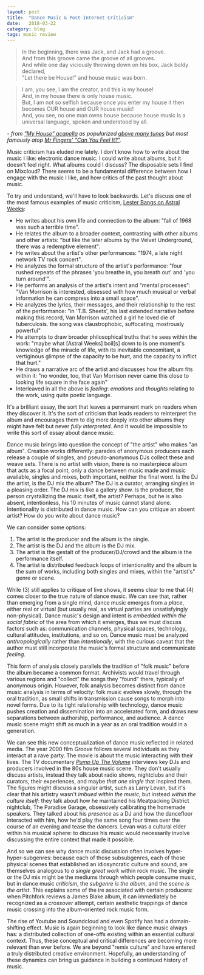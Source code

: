 ```yaml
---
layout: post
title:  "Dance Music & Post-Internet Criticism"
date:   2018-03-22
category: blog
tags: music review
---
```


> In the beginning, there was Jack, and Jack had a groove.  
> And from this groove came the groove of all grooves.  
> And while one day viciously throwing down on his box, Jack boldy declared,  
> "Let there be House!" and house music was born.

> I am, you see, I am the creator, and this is my house!  
> And, in my house there is only house music.  
> But, I am not so selfish because once you enter my house it then becomes OUR house and OUR house music!  
> And, you see, no one man owns house because house music is a universal language, spoken and understood by all.

_\- from ["My House" acapella](https://www.youtube.com/watch?v=YO9KEKnnlKs) as popularized [above many tunes](http://hyperreal.org/raves/spirit/vibe/JacksHouse.html) but most famously atop [Mr Fingers' "Can You Feel It?"](https://www.youtube.com/watch?v=ts8iBs3tpmw)._

Music criticism has eluded me lately. I don't know how to write about the music I like: electronic dance music. I could write about albums, but it doesn't feel right. What albums could I discuss? The disposable sets I find on Mixcloud? There seems to be a fundamental difference between how I engage with the music I like, and how critics of the past thought about music.

To try and understand, we'll have to look backwards. Let's discuss one of the most famous examples of music criticism, [Lester Bangs on Astral Weeks](https://personal.cis.strath.ac.uk/murray.wood/astral.html):

* He writes about his own life and connection to the album: "fall of 1968 was such a terrible time".
* He relates the album to a broader context, contrasting with other albums and other artists: "but like the later albums by the Velvet Underground, there was a redemptive element".
* He writes about the artist's other performances: "1974, a late night network TV rock concert".
* He analyzes the formal structure of the artist's performance: "four rushed repeats of the phrases 'you breathe in, you breath out' and 'you turn around'".
* He performs an analysis of the artist's intent and "mental processes": "Van Morrison is interested, obsessed with how much musical or verbal information he can compress into a small space".
* He analyzes the lyrics, their messages, and their relationship to the rest of the performance: "in 'T.B. Sheets', his last extended narrative before making this record, Van Morrison watched a girl he loved die of tuberculosis. the song was claustrophobic, suffocating, mostrously powerful"
* He attempts to draw broader philosophical truths that he sees within the work: "maybe what [Astral Weeks] boil[s] down to is one moment's knowledge of the miracle of life, with its inevitable concomitant, a vertiginous glimpse of the capacity to be hurt, and the capacity to inflict that hurt."
* He draws a narrative arc of the artist and discusses how the album fits within it: "no wonder, too, that Van Morrison never came this close to looking life square in the face again"
* Interleaved in all the above is _feeling_: _emotions_ and _thoughts_ relating to the work, using quite poetic language.

It's a brilliant essay, the sort that leaves a permanent mark on readers when they discover it. It's the sort of criticism that leads readers to reinterpret the album and encourages them to dig more deeply into other albums they might have felt but never _fully interpreted_. And it would be impossible to write this sort of essay about dance music.

Dance music brings into question the concept of "the artist" who makes "an album". Creation works differently: parades of anonymous producers each release a couple of singles, and pseudo-anonymous DJs collect these and weave sets. There is no artist with vision, there is no masterpiece album that acts as a focal point, only a dance between music made and music available, singles and mixes, both important, neither the final word. Is the DJ the artist, is the DJ mix the album? The DJ is a curator, arranging singles in a pleasing order. The DJ mix is like a gallery show. Is the producer, the person crystallizing the music itself, the artist? Perhaps, but he is also absent, intentionless, his 10 minutes of music cannot stand alone. Intentionality is distributed in dance music. How can you critique an absent artist? How do you write about dance music?

We can consider some options:
1. The artist is the producer and the album is the single.
1. The artist is the DJ and the album is the DJ mix.
1. The artist is the gestalt of the producer/DJ/crowd and the album is the performance itself.
1. The artist is distributed feedback loops of intentionality and the album is the sum of works, including both singles and mixes, within the "artist's" genre or scene.

While (3) still applies to critique of live shows, it seems clear to me that (4) comes closer to the true nature of dance music. We can see that, rather than emerging from a single mind, dance music emerges from a _place_, either real or virtual (but usually real, as virtual parties are unsatisfyingly non-physical). Dance music's design and intent is _embedded within the social fabric_ of the area from which it emerges, thus we must discuss factors such as: communication channels, physical spaces, technology, cultural attitudes, institutions, and so on. Dance music must be analyzed _anthropologically_ rather than _intentionally_, with the curious caveat that the author must still incorporate the music's formal structure and communicate _feeling_.

This form of analysis closely parallels the tradition of "folk music" before the album became a common format. Archivists would travel through various regions and "collect" the songs they "found" there, typically of anonymous origin. However, folk analysis becomes distinct from dance music analysis in terms of velocity: folk music evolves slowly, through the oral tradition, as small shifts in transmission cause songs to morph into novel forms. Due to its tight relationship with technology, dance music pushes creation and dissemination into an accelerated form, and draws new separations between authorship, performance, and audience. A dance music scene might shift as much in a year as an oral tradition would in a generation.

We can see this new conceptualization of dance music reflected in related media. The year 2000 film _Groove_ follows several individuals as they interact at a rave party. The movie is about the music interacting with their lives. The TV documentary [_Pump Up The Volume_](https://www.youtube.com/watch?v=rw-tRL9PUNg) interviews key DJs and producers involved in the 80s house music scene. They don't usually discuss artists, instead they talk about radio shows, nightclubs and their curators, their experiences, and maybe _that one single_ that inspired them. The figures might discuss a singular artist, such as Larry Levan, but it's clear that his artistry wasn't _imbued within the music_, but instead _within the culture itself_: they talk about how he maintained his Meatpacking District nightclub, The Paradise Garage, obsessively calibrating the homemade speakers. They talked about his _presence_ as a DJ and how the dancefloor interacted with him, how he'd play the same song four times over the course of an evening and tease the dancers. Levan was a cultural elder within his musical sphere: to discuss his music would necessarily involve discussing the entire context that made it possible.

And so we can see why dance music discussion often involves hyper-hyper-subgenres: because each of those subsubgenres, each of those physical scenes that established an idiosyncratic culture and sound, are themselves analogous to _a single great work_ within rock music. The single or the DJ mix might be the mediums through which people consume music, but in dance music _criticism_, the _subgenre is the album_, and the _scene is the artist_. This explains some of the ire associated with certain producers: when Pitchfork reviews a James Blake album, it can immediately be recognized as a _crossover_ attempt, certain aesthetic trappings of dance music crossing into the album-oriented rock music form.

The rise of Youtube and Soundcloud and even Spotify has had a domain-shifting effect. Music is again beginning to look like dance music always has: a distributed collection of one-offs existing within an essential cultural context. Thus, these conceptual and critical differences are becoming more relevant than ever before. We are beyond "remix culture" and have entered a truly distributed creative environment. Hopefully, an understanding of these dynamics can bring us guidance in building a continued history of music.
